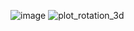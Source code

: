 ![image](https://github.com/frozenPeng/Minecraft-Dynamic-Map-User-Path-History-Visualizer/assets/92510997/ae967bf4-ab4a-4d66-a53c-9e713d5d25b7)
![plot_rotation_3d](https://github.com/frozenPeng/Minecraft-Dynamic-Map-User-Path-History-Visualizer/assets/92510997/c42164cf-63a1-4d4b-a873-fbf51a5ffcea)
